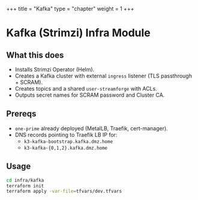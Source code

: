 +++
title = "Kafka"
type = "chapter"
weight = 1
+++

# Kafka (Strimzi) Infra Module

## What this does
- Installs Strimzi Operator (Helm).
- Creates a Kafka cluster with external `ingress` listener (TLS passthrough + SCRAM).
- Creates topics and a shared `user-streamforge` with ACLs.
- Outputs secret names for SCRAM password and Cluster CA.

## Prereqs
- `one-prime` already deployed (MetalLB, Traefik, cert-manager).
- DNS records pointing to Traefik LB IP for:
  - `k3-kafka-bootstrap.kafka.dmz.home`
  - `k3-kafka-{0,1,2}.kafka.dmz.home`

## Usage
```bash
cd infra/kafka
terraform init
terraform apply -var-file=tfvars/dev.tfvars